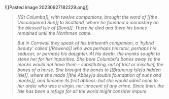 ![[Pasted image 20230927182229.png]]
>_[[St Columba]], with twelve companions, brought the word of [[the Unconquered Sun]] to Scotland, where he founded a monastery on the blessed isle of [[Iona]]. There he died and there his bones remained until the Northmen came._
>
>_But in Cornwall they speak of his thirteenth companion, a 'hybrid beauty' called [[Rowena]] who was perhaps his tutor, perhaps his seducer, or perhaps his daughter. At his death, the monks sought to stone her for her impurities. She bore Columba's bones away so the monks would not have them - substituting, out of tact or mischief, the bones of a horse. She brought the bones to [[Brancrug Isle|a hidden Isle]], where she made [[the Abbey|a double foundation of nuns and monks]], and become its first abbess: but she would admit none to her order who was a virgin, nor innocent of any crime. Since then, the Isle has been a refuge for all the world might consider impure._
